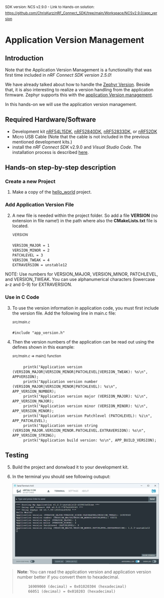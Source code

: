 <sup>SDK version: NCS v2.9.0  -  Link to Hands-on solution: https://github.com/ChrisKurz/nRF_Connect_SDK/tree/main/Workspace/NCSv2.9.0/app_version</sup>

# Application Version Management

## Introduction

Note that the Application Version Management is a functionality that was first time included in _nRF Connect SDK version 2.5.0_!

We have already talked about how to handle the [Zephyr Version](https://github.com/ChrisKurz/nRF_Connect_SDK/blob/main/doc/NCSv2.4.0_ZKS_Other_01_version.md). Beside that, it is also interesting to realize a version handling from the application firmware. Zephyr supports this with the [application Version management](https://developer.nordicsemi.com/nRF_Connect_SDK/doc/2.5.0/zephyr/build/version/index.html).

In this hands-on we will use the application version management. 

## Required Hardware/Software
- Development kit [nRF54L15DK](https://www.nordicsemi.com/Products/Development-hardware/nRF54L15-DK), [nRF52840DK](https://www.nordicsemi.com/Products/Development-hardware/nRF52840-DK), [nRF52833DK](https://www.nordicsemi.com/Products/Development-hardware/nRF52833-DK), or [nRF52DK](https://www.nordicsemi.com/Products/Development-hardware/nrf52-dk) 
- Micro USB Cable (Note that the cable is not included in the previous mentioned development kits.)
- install the _nRF Connect SDK_ v2.9.0 and _Visual Studio Code_. The installation process is described [here](https://academy.nordicsemi.com/courses/nrf-connect-sdk-fundamentals/lessons/lesson-1-nrf-connect-sdk-introduction/topic/exercise-1-1/).

## Hands-on step-by-step description 

### Create a new Project

1) Make a copy of the [hello_world](https://github.com/ChrisKurz/nRF_Connect_SDK/tree/main/Workspace/NCSv2.9.0/hello_world) project. 

### Add Application Version File

2) A new file is needed within the project folder. So add a file __VERSION__ (no extension in file name!) in the path where also the __CMakeLists.txt__ file is located.

	<sup>_VERSION_ </sup>

       VERSION_MAJOR = 1
       VERSION_MINOR = 2
       PATCHLEVEL = 3
       VERSION_TWEAK = 4
       EXTRAVERSION = unstable12

  NOTE: Use numbers for VERSION_MAJOR, VERSION_MINOR, PATCHLEVEL, and VERSION_TWEAK. You can use alphanumerical characters (lowercase a-z and 0-9) for EXTRAVERSION. 


### Use in C Code

3) To use the version information in application code, you must first include the version file. Add the following line in main.c file:

	<sup>_src/main.c_</sup>

       #include "app_version.h"

4) Then the version numbers of the application can be read out using the defines shown in this example:

	<sup>_src/main.c_ => main() function</sup>

            printk("Application version (VERSION_MAJOR|VERSION_MINOR|PATCHLEVEL|VERSION_TWEAK): %s\n", APPVERSION);
            printk("Application version number (VERSION_MAJOR|VERSION_MINOR|PATCHLEVEL): %s\n", APP_VERSION_NUMBER);
            printk("Application version major (VERSION_MAJOR): %i\n", APP_VERSION_MAJOR);
            printk("Application version minor (VERSION_MINOR): %i\n", APP_VERSION_MINOR);
            printk("Application version Patchlevel (PATCHLEVEL): %i\n", APP_PATCHLEVEL);
            printk("Application version string (VERSION_MAJOR.VERSION_MINOR.PATCHLEVEL.EXTRAVERSION): %s\n", APP_VERSION_STRING);
            printk("Application build version: %s\n", APP_BUILD_VERSION);


## Testing
5) Build the project and donwload it to your development kit. 
6) In the terminal you should see following outuput:

   ![image](images/App_Version_Terminal_NCSv2.9.0.jpg)

>__Note__: You can read the application version and application version number better if you convert them to hexadecimal.
>
>          16909060 (decimal) = 0x01020304 (hexadecimal)
>          66051 (decimal) = 0x010203 (hexadecimal)
